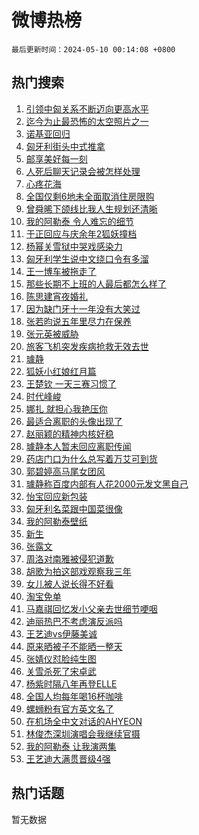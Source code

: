 # 微博热榜

`最后更新时间：2024-05-10 00:14:08 +0800`

## 热门搜索

1. [引领中匈关系不断迈向更高水平](https://m.weibo.cn/search?containerid=100103type%3D1%26t%3D10%26q%3D%23%E5%BC%95%E9%A2%86%E4%B8%AD%E5%8C%88%E5%85%B3%E7%B3%BB%E4%B8%8D%E6%96%AD%E8%BF%88%E5%90%91%E6%9B%B4%E9%AB%98%E6%B0%B4%E5%B9%B3%23&stream_entry_id=51&isnewpage=1&extparam=seat%3D1%26pos%3D0%26stream_entry_id%3D51%26filter_type%3Drealtimehot%26q%3D%2523%25E5%25BC%2595%25E9%25A2%2586%25E4%25B8%25AD%25E5%258C%2588%25E5%2585%25B3%25E7%25B3%25BB%25E4%25B8%258D%25E6%2596%25AD%25E8%25BF%2588%25E5%2590%2591%25E6%259B%25B4%25E9%25AB%2598%25E6%25B0%25B4%25E5%25B9%25B3%2523%26c_type%3D51%26dgr%3D0%26cate%3D10103%26display_time%3D1715271247%26pre_seqid%3D1715271247306015558157)
1. [迄今为止最恐怖的太空照片之一](https://m.weibo.cn/search?containerid=100103type%3D1%26t%3D10%26q%3D%E8%BF%84%E4%BB%8A%E4%B8%BA%E6%AD%A2%E6%9C%80%E6%81%90%E6%80%96%E7%9A%84%E5%A4%AA%E7%A9%BA%E7%85%A7%E7%89%87%E4%B9%8B%E4%B8%80&stream_entry_id=31&isnewpage=1&extparam=seat%3D1%26cate%3D5001%26realpos%3D1%26pos%3D0%26stream_entry_id%3D31%26band_rank%3D1%26flag%3D2%26lcate%3D5001%26filter_type%3Drealtimehot%26q%3D%25E8%25BF%2584%25E4%25BB%258A%25E4%25B8%25BA%25E6%25AD%25A2%25E6%259C%2580%25E6%2581%2590%25E6%2580%2596%25E7%259A%2584%25E5%25A4%25AA%25E7%25A9%25BA%25E7%2585%25A7%25E7%2589%2587%25E4%25B9%258B%25E4%25B8%2580%26c_type%3D31%26dgr%3D0%26display_time%3D1715271247%26pre_seqid%3D1715271247306015558157)
1. [诺基亚回归](https://m.weibo.cn/search?containerid=100103type%3D1%26t%3D10%26q%3D%E8%AF%BA%E5%9F%BA%E4%BA%9A%E5%9B%9E%E5%BD%92&stream_entry_id=31&isnewpage=1&extparam=seat%3D1%26cate%3D5001%26realpos%3D2%26pos%3D1%26stream_entry_id%3D31%26band_rank%3D2%26flag%3D2%26lcate%3D5001%26filter_type%3Drealtimehot%26q%3D%25E8%25AF%25BA%25E5%259F%25BA%25E4%25BA%259A%25E5%259B%259E%25E5%25BD%2592%26c_type%3D31%26dgr%3D0%26display_time%3D1715271247%26pre_seqid%3D1715271247306015558157)
1. [匈牙利街头中式推拿](https://m.weibo.cn/search?containerid=100103type%3D1%26t%3D10%26q%3D%23%E5%8C%88%E7%89%99%E5%88%A9%E8%A1%97%E5%A4%B4%E4%B8%AD%E5%BC%8F%E6%8E%A8%E6%8B%BF%23&stream_entry_id=31&isnewpage=1&extparam=seat%3D1%26cate%3D5001%26realpos%3D3%26pos%3D2%26stream_entry_id%3D31%26band_rank%3D3%26flag%3D1%26lcate%3D5001%26filter_type%3Drealtimehot%26q%3D%2523%25E5%258C%2588%25E7%2589%2599%25E5%2588%25A9%25E8%25A1%2597%25E5%25A4%25B4%25E4%25B8%25AD%25E5%25BC%258F%25E6%258E%25A8%25E6%258B%25BF%2523%26c_type%3D31%26dgr%3D0%26display_time%3D1715271247%26pre_seqid%3D1715271247306015558157)
1. [邮享美好每一刻](https://m.weibo.cn/search?containerid=100103type%3D1%26t%3D10%26q%3D%23%E9%82%AE%E4%BA%AB%E7%BE%8E%E5%A5%BD%E6%AF%8F%E4%B8%80%E5%88%BB%23&stream_entry_id=31&isnewpage=1&extparam=seat%3D1%26cate%3D5001%26topic_ad%3D1%26stream_entry_id%3D31%26band_rank%3D4%26lcate%3D5001%26is_ad_pos%3D1%26pos%3D3%26filter_type%3Drealtimehot%26q%3D%2523%25E9%2582%25AE%25E4%25BA%25AB%25E7%25BE%258E%25E5%25A5%25BD%25E6%25AF%258F%25E4%25B8%2580%25E5%2588%25BB%2523%26c_type%3D31%26dgr%3D0%26adid%3D235181%26display_time%3D1715271247%26pre_seqid%3D1715271247306015558157)
1. [人死后聊天记录会被怎样处理](https://m.weibo.cn/search?containerid=100103type%3D1%26t%3D10%26q%3D%23%E4%BA%BA%E6%AD%BB%E5%90%8E%E8%81%8A%E5%A4%A9%E8%AE%B0%E5%BD%95%E4%BC%9A%E8%A2%AB%E6%80%8E%E6%A0%B7%E5%A4%84%E7%90%86%23&stream_entry_id=31&isnewpage=1&extparam=seat%3D1%26cate%3D5001%26realpos%3D4%26pos%3D4%26stream_entry_id%3D31%26band_rank%3D4%26flag%3D2%26lcate%3D5001%26filter_type%3Drealtimehot%26q%3D%2523%25E4%25BA%25BA%25E6%25AD%25BB%25E5%2590%258E%25E8%2581%258A%25E5%25A4%25A9%25E8%25AE%25B0%25E5%25BD%2595%25E4%25BC%259A%25E8%25A2%25AB%25E6%2580%258E%25E6%25A0%25B7%25E5%25A4%2584%25E7%2590%2586%2523%26c_type%3D31%26dgr%3D0%26display_time%3D1715271247%26pre_seqid%3D1715271247306015558157)
1. [心疼花海](https://m.weibo.cn/search?containerid=100103type%3D1%26t%3D10%26q%3D%E5%BF%83%E7%96%BC%E8%8A%B1%E6%B5%B7&stream_entry_id=31&isnewpage=1&extparam=seat%3D1%26cate%3D5001%26realpos%3D5%26pos%3D5%26stream_entry_id%3D31%26band_rank%3D5%26flag%3D1%26lcate%3D5001%26filter_type%3Drealtimehot%26q%3D%25E5%25BF%2583%25E7%2596%25BC%25E8%258A%25B1%25E6%25B5%25B7%26c_type%3D31%26dgr%3D0%26display_time%3D1715271247%26pre_seqid%3D1715271247306015558157)
1. [全国仅剩6地未全面取消住房限购](https://m.weibo.cn/search?containerid=100103type%3D1%26t%3D10%26q%3D%23%E5%85%A8%E5%9B%BD%E4%BB%85%E5%89%A96%E5%9C%B0%E6%9C%AA%E5%85%A8%E9%9D%A2%E5%8F%96%E6%B6%88%E4%BD%8F%E6%88%BF%E9%99%90%E8%B4%AD%23&stream_entry_id=31&isnewpage=1&extparam=seat%3D1%26cate%3D5001%26realpos%3D6%26pos%3D6%26stream_entry_id%3D31%26band_rank%3D6%26flag%3D0%26lcate%3D5001%26filter_type%3Drealtimehot%26q%3D%2523%25E5%2585%25A8%25E5%259B%25BD%25E4%25BB%2585%25E5%2589%25A96%25E5%259C%25B0%25E6%259C%25AA%25E5%2585%25A8%25E9%259D%25A2%25E5%258F%2596%25E6%25B6%2588%25E4%25BD%258F%25E6%2588%25BF%25E9%2599%2590%25E8%25B4%25AD%2523%26c_type%3D31%26dgr%3D0%26display_time%3D1715271247%26pre_seqid%3D1715271247306015558157)
1. [曾舜晞下颌线比我人生规划还清晰](https://m.weibo.cn/search?containerid=100103type%3D1%26t%3D10%26q%3D%23%E6%9B%BE%E8%88%9C%E6%99%9E%E4%B8%8B%E9%A2%8C%E7%BA%BF%E6%AF%94%E6%88%91%E4%BA%BA%E7%94%9F%E8%A7%84%E5%88%92%E8%BF%98%E6%B8%85%E6%99%B0%23&stream_entry_id=31&isnewpage=1&extparam=seat%3D1%26cate%3D5001%26topic_ad%3D1%26stream_entry_id%3D31%26band_rank%3D7%26lcate%3D5001%26is_ad_pos%3D1%26pos%3D7%26filter_type%3Drealtimehot%26q%3D%2523%25E6%259B%25BE%25E8%2588%259C%25E6%2599%259E%25E4%25B8%258B%25E9%25A2%258C%25E7%25BA%25BF%25E6%25AF%2594%25E6%2588%2591%25E4%25BA%25BA%25E7%2594%259F%25E8%25A7%2584%25E5%2588%2592%25E8%25BF%2598%25E6%25B8%2585%25E6%2599%25B0%2523%26c_type%3D31%26dgr%3D0%26adid%3D235709%26display_time%3D1715271247%26pre_seqid%3D1715271247306015558157)
1. [我的阿勒泰 令人难忘的细节](https://m.weibo.cn/search?containerid=100103type%3D1%26t%3D10%26q%3D%E6%88%91%E7%9A%84%E9%98%BF%E5%8B%92%E6%B3%B0+%E4%BB%A4%E4%BA%BA%E9%9A%BE%E5%BF%98%E7%9A%84%E7%BB%86%E8%8A%82&stream_entry_id=31&isnewpage=1&extparam=seat%3D1%26cate%3D5001%26realpos%3D7%26pos%3D8%26stream_entry_id%3D31%26band_rank%3D7%26flag%3D1%26lcate%3D5001%26filter_type%3Drealtimehot%26q%3D%25E6%2588%2591%25E7%259A%2584%25E9%2598%25BF%25E5%258B%2592%25E6%25B3%25B0%2520%25E4%25BB%25A4%25E4%25BA%25BA%25E9%259A%25BE%25E5%25BF%2598%25E7%259A%2584%25E7%25BB%2586%25E8%258A%2582%26c_type%3D31%26dgr%3D0%26display_time%3D1715271247%26pre_seqid%3D1715271247306015558157)
1. [于正回应与庆余年2狐妖撞档](https://m.weibo.cn/search?containerid=100103type%3D1%26t%3D10%26q%3D%23%E4%BA%8E%E6%AD%A3%E5%9B%9E%E5%BA%94%E4%B8%8E%E5%BA%86%E4%BD%99%E5%B9%B42%E7%8B%90%E5%A6%96%E6%92%9E%E6%A1%A3%23&stream_entry_id=31&isnewpage=1&extparam=seat%3D1%26cate%3D5001%26realpos%3D8%26pos%3D9%26stream_entry_id%3D31%26band_rank%3D8%26flag%3D0%26lcate%3D5001%26filter_type%3Drealtimehot%26q%3D%2523%25E4%25BA%258E%25E6%25AD%25A3%25E5%259B%259E%25E5%25BA%2594%25E4%25B8%258E%25E5%25BA%2586%25E4%25BD%2599%25E5%25B9%25B42%25E7%258B%2590%25E5%25A6%2596%25E6%2592%259E%25E6%25A1%25A3%2523%26c_type%3D31%26dgr%3D0%26display_time%3D1715271247%26pre_seqid%3D1715271247306015558157)
1. [杨幂关雪狱中哭戏感染力](https://m.weibo.cn/search?containerid=100103type%3D1%26t%3D10%26q%3D%23%E6%9D%A8%E5%B9%82%E5%85%B3%E9%9B%AA%E7%8B%B1%E4%B8%AD%E5%93%AD%E6%88%8F%E6%84%9F%E6%9F%93%E5%8A%9B%23&stream_entry_id=31&isnewpage=1&extparam=seat%3D1%26cate%3D5001%26realpos%3D9%26pos%3D10%26stream_entry_id%3D31%26band_rank%3D9%26flag%3D1%26lcate%3D5001%26filter_type%3Drealtimehot%26q%3D%2523%25E6%259D%25A8%25E5%25B9%2582%25E5%2585%25B3%25E9%259B%25AA%25E7%258B%25B1%25E4%25B8%25AD%25E5%2593%25AD%25E6%2588%258F%25E6%2584%259F%25E6%259F%2593%25E5%258A%259B%2523%26c_type%3D31%26dgr%3D0%26display_time%3D1715271247%26pre_seqid%3D1715271247306015558157)
1. [匈牙利学生说中文绕口令有多溜](https://m.weibo.cn/search?containerid=100103type%3D1%26t%3D10%26q%3D%23%E5%8C%88%E7%89%99%E5%88%A9%E5%AD%A6%E7%94%9F%E8%AF%B4%E4%B8%AD%E6%96%87%E7%BB%95%E5%8F%A3%E4%BB%A4%E6%9C%89%E5%A4%9A%E6%BA%9C%23&stream_entry_id=31&isnewpage=1&extparam=seat%3D1%26cate%3D5001%26realpos%3D10%26pos%3D11%26stream_entry_id%3D31%26band_rank%3D10%26flag%3D1%26lcate%3D5001%26filter_type%3Drealtimehot%26q%3D%2523%25E5%258C%2588%25E7%2589%2599%25E5%2588%25A9%25E5%25AD%25A6%25E7%2594%259F%25E8%25AF%25B4%25E4%25B8%25AD%25E6%2596%2587%25E7%25BB%2595%25E5%258F%25A3%25E4%25BB%25A4%25E6%259C%2589%25E5%25A4%259A%25E6%25BA%259C%2523%26c_type%3D31%26dgr%3D0%26display_time%3D1715271247%26pre_seqid%3D1715271247306015558157)
1. [王一博车被拖走了](https://m.weibo.cn/search?containerid=100103type%3D1%26t%3D10%26q%3D%23%E7%8E%8B%E4%B8%80%E5%8D%9A%E8%BD%A6%E8%A2%AB%E6%8B%96%E8%B5%B0%E4%BA%86%23&stream_entry_id=31&isnewpage=1&extparam=seat%3D1%26cate%3D5001%26realpos%3D11%26pos%3D12%26stream_entry_id%3D31%26band_rank%3D11%26flag%3D2%26lcate%3D5001%26filter_type%3Drealtimehot%26q%3D%2523%25E7%258E%258B%25E4%25B8%2580%25E5%258D%259A%25E8%25BD%25A6%25E8%25A2%25AB%25E6%258B%2596%25E8%25B5%25B0%25E4%25BA%2586%2523%26c_type%3D31%26dgr%3D0%26display_time%3D1715271247%26pre_seqid%3D1715271247306015558157)
1. [那些长期不上班的人最后都怎么样了](https://m.weibo.cn/search?containerid=100103type%3D1%26t%3D10%26q%3D%23%E9%82%A3%E4%BA%9B%E9%95%BF%E6%9C%9F%E4%B8%8D%E4%B8%8A%E7%8F%AD%E7%9A%84%E4%BA%BA%E6%9C%80%E5%90%8E%E9%83%BD%E6%80%8E%E4%B9%88%E6%A0%B7%E4%BA%86%23&stream_entry_id=31&isnewpage=1&extparam=seat%3D1%26cate%3D5001%26realpos%3D12%26pos%3D13%26stream_entry_id%3D31%26band_rank%3D12%26flag%3D2%26lcate%3D5001%26filter_type%3Drealtimehot%26q%3D%2523%25E9%2582%25A3%25E4%25BA%259B%25E9%2595%25BF%25E6%259C%259F%25E4%25B8%258D%25E4%25B8%258A%25E7%258F%25AD%25E7%259A%2584%25E4%25BA%25BA%25E6%259C%2580%25E5%2590%258E%25E9%2583%25BD%25E6%2580%258E%25E4%25B9%2588%25E6%25A0%25B7%25E4%25BA%2586%2523%26c_type%3D31%26dgr%3D0%26display_time%3D1715271247%26pre_seqid%3D1715271247306015558157)
1. [陈思建宵夜婚礼](https://m.weibo.cn/search?containerid=100103type%3D1%26t%3D10%26q%3D%E9%99%88%E6%80%9D%E5%BB%BA%E5%AE%B5%E5%A4%9C%E5%A9%9A%E7%A4%BC&stream_entry_id=31&isnewpage=1&extparam=seat%3D1%26cate%3D5001%26realpos%3D13%26pos%3D14%26stream_entry_id%3D31%26band_rank%3D13%26flag%3D2%26lcate%3D5001%26filter_type%3Drealtimehot%26q%3D%25E9%2599%2588%25E6%2580%259D%25E5%25BB%25BA%25E5%25AE%25B5%25E5%25A4%259C%25E5%25A9%259A%25E7%25A4%25BC%26c_type%3D31%26dgr%3D0%26display_time%3D1715271247%26pre_seqid%3D1715271247306015558157)
1. [因为缺门牙十一年没有大笑过](https://m.weibo.cn/search?containerid=100103type%3D1%26t%3D10%26q%3D%23%E5%9B%A0%E4%B8%BA%E7%BC%BA%E9%97%A8%E7%89%99%E5%8D%81%E4%B8%80%E5%B9%B4%E6%B2%A1%E6%9C%89%E5%A4%A7%E7%AC%91%E8%BF%87%23&stream_entry_id=31&isnewpage=1&extparam=seat%3D1%26cate%3D5001%26realpos%3D14%26pos%3D15%26stream_entry_id%3D31%26band_rank%3D14%26flag%3D0%26lcate%3D5001%26filter_type%3Drealtimehot%26q%3D%2523%25E5%259B%25A0%25E4%25B8%25BA%25E7%25BC%25BA%25E9%2597%25A8%25E7%2589%2599%25E5%258D%2581%25E4%25B8%2580%25E5%25B9%25B4%25E6%25B2%25A1%25E6%259C%2589%25E5%25A4%25A7%25E7%25AC%2591%25E8%25BF%2587%2523%26c_type%3D31%26dgr%3D0%26display_time%3D1715271247%26pre_seqid%3D1715271247306015558157)
1. [张若昀说五年里尽力在保养](https://m.weibo.cn/search?containerid=100103type%3D1%26t%3D10%26q%3D%23%E5%BC%A0%E8%8B%A5%E6%98%80%E8%AF%B4%E4%BA%94%E5%B9%B4%E9%87%8C%E5%B0%BD%E5%8A%9B%E5%9C%A8%E4%BF%9D%E5%85%BB%23&stream_entry_id=31&isnewpage=1&extparam=seat%3D1%26cate%3D5001%26realpos%3D15%26pos%3D16%26stream_entry_id%3D31%26band_rank%3D15%26flag%3D2%26lcate%3D5001%26filter_type%3Drealtimehot%26q%3D%2523%25E5%25BC%25A0%25E8%258B%25A5%25E6%2598%2580%25E8%25AF%25B4%25E4%25BA%2594%25E5%25B9%25B4%25E9%2587%258C%25E5%25B0%25BD%25E5%258A%259B%25E5%259C%25A8%25E4%25BF%259D%25E5%2585%25BB%2523%26c_type%3D31%26dgr%3D0%26display_time%3D1715271247%26pre_seqid%3D1715271247306015558157)
1. [张元英被威胁](https://m.weibo.cn/search?containerid=100103type%3D1%26t%3D10%26q%3D%23%E5%BC%A0%E5%85%83%E8%8B%B1%E8%A2%AB%E5%A8%81%E8%83%81%23&stream_entry_id=31&isnewpage=1&extparam=seat%3D1%26cate%3D5001%26realpos%3D16%26pos%3D17%26stream_entry_id%3D31%26band_rank%3D16%26flag%3D2%26lcate%3D5001%26filter_type%3Drealtimehot%26q%3D%2523%25E5%25BC%25A0%25E5%2585%2583%25E8%258B%25B1%25E8%25A2%25AB%25E5%25A8%2581%25E8%2583%2581%2523%26c_type%3D31%26dgr%3D0%26display_time%3D1715271247%26pre_seqid%3D1715271247306015558157)
1. [旅客飞机突发疾病抢救无效去世](https://m.weibo.cn/search?containerid=100103type%3D1%26t%3D10%26q%3D%23%E6%97%85%E5%AE%A2%E9%A3%9E%E6%9C%BA%E7%AA%81%E5%8F%91%E7%96%BE%E7%97%85%E6%8A%A2%E6%95%91%E6%97%A0%E6%95%88%E5%8E%BB%E4%B8%96%23&stream_entry_id=31&isnewpage=1&extparam=seat%3D1%26cate%3D5001%26realpos%3D17%26pos%3D18%26stream_entry_id%3D31%26band_rank%3D17%26flag%3D0%26lcate%3D5001%26filter_type%3Drealtimehot%26q%3D%2523%25E6%2597%2585%25E5%25AE%25A2%25E9%25A3%259E%25E6%259C%25BA%25E7%25AA%2581%25E5%258F%2591%25E7%2596%25BE%25E7%2597%2585%25E6%258A%25A2%25E6%2595%2591%25E6%2597%25A0%25E6%2595%2588%25E5%258E%25BB%25E4%25B8%2596%2523%26c_type%3D31%26dgr%3D0%26display_time%3D1715271247%26pre_seqid%3D1715271247306015558157)
1. [璩静](https://m.weibo.cn/search?containerid=100103type%3D1%26t%3D10%26q%3D%E7%92%A9%E9%9D%99&stream_entry_id=31&isnewpage=1&extparam=seat%3D1%26cate%3D5001%26realpos%3D18%26pos%3D19%26stream_entry_id%3D31%26band_rank%3D18%26flag%3D1%26lcate%3D5001%26filter_type%3Drealtimehot%26q%3D%25E7%2592%25A9%25E9%259D%2599%26c_type%3D31%26dgr%3D0%26display_time%3D1715271247%26pre_seqid%3D1715271247306015558157)
1. [狐妖小红娘红月篇](https://m.weibo.cn/search?containerid=100103type%3D1%26t%3D10%26q%3D%23%E7%8B%90%E5%A6%96%E5%B0%8F%E7%BA%A2%E5%A8%98%E7%BA%A2%E6%9C%88%E7%AF%87%23&stream_entry_id=31&isnewpage=1&extparam=seat%3D1%26cate%3D5001%26realpos%3D19%26pos%3D20%26stream_entry_id%3D31%26band_rank%3D19%26flag%3D1%26lcate%3D5001%26filter_type%3Drealtimehot%26q%3D%2523%25E7%258B%2590%25E5%25A6%2596%25E5%25B0%258F%25E7%25BA%25A2%25E5%25A8%2598%25E7%25BA%25A2%25E6%259C%2588%25E7%25AF%2587%2523%26c_type%3D31%26dgr%3D0%26display_time%3D1715271247%26pre_seqid%3D1715271247306015558157)
1. [王楚钦 一天三赛习惯了](https://m.weibo.cn/search?containerid=100103type%3D1%26t%3D10%26q%3D%E7%8E%8B%E6%A5%9A%E9%92%A6+%E4%B8%80%E5%A4%A9%E4%B8%89%E8%B5%9B%E4%B9%A0%E6%83%AF%E4%BA%86&stream_entry_id=31&isnewpage=1&extparam=seat%3D1%26cate%3D5001%26realpos%3D20%26pos%3D21%26stream_entry_id%3D31%26band_rank%3D20%26flag%3D0%26lcate%3D5001%26filter_type%3Drealtimehot%26q%3D%25E7%258E%258B%25E6%25A5%259A%25E9%2592%25A6%2520%25E4%25B8%2580%25E5%25A4%25A9%25E4%25B8%2589%25E8%25B5%259B%25E4%25B9%25A0%25E6%2583%25AF%25E4%25BA%2586%26c_type%3D31%26dgr%3D0%26display_time%3D1715271247%26pre_seqid%3D1715271247306015558157)
1. [时代峰峻](https://m.weibo.cn/search?containerid=100103type%3D1%26t%3D10%26q%3D%E6%97%B6%E4%BB%A3%E5%B3%B0%E5%B3%BB&stream_entry_id=31&isnewpage=1&extparam=seat%3D1%26cate%3D5001%26realpos%3D21%26pos%3D22%26stream_entry_id%3D31%26band_rank%3D21%26flag%3D1%26lcate%3D5001%26filter_type%3Drealtimehot%26q%3D%25E6%2597%25B6%25E4%25BB%25A3%25E5%25B3%25B0%25E5%25B3%25BB%26c_type%3D31%26dgr%3D0%26display_time%3D1715271247%26pre_seqid%3D1715271247306015558157)
1. [娜扎 就担心我艳压你](https://m.weibo.cn/search?containerid=100103type%3D1%26t%3D10%26q%3D%E5%A8%9C%E6%89%8E+%E5%B0%B1%E6%8B%85%E5%BF%83%E6%88%91%E8%89%B3%E5%8E%8B%E4%BD%A0&stream_entry_id=31&isnewpage=1&extparam=seat%3D1%26cate%3D5001%26realpos%3D22%26pos%3D23%26stream_entry_id%3D31%26band_rank%3D22%26flag%3D2%26lcate%3D5001%26filter_type%3Drealtimehot%26q%3D%25E5%25A8%259C%25E6%2589%258E%2520%25E5%25B0%25B1%25E6%258B%2585%25E5%25BF%2583%25E6%2588%2591%25E8%2589%25B3%25E5%258E%258B%25E4%25BD%25A0%26c_type%3D31%26dgr%3D0%26display_time%3D1715271247%26pre_seqid%3D1715271247306015558157)
1. [最适合离职的头像出现了](https://m.weibo.cn/search?containerid=100103type%3D1%26t%3D10%26q%3D%E6%9C%80%E9%80%82%E5%90%88%E7%A6%BB%E8%81%8C%E7%9A%84%E5%A4%B4%E5%83%8F%E5%87%BA%E7%8E%B0%E4%BA%86&stream_entry_id=31&isnewpage=1&extparam=seat%3D1%26cate%3D5001%26realpos%3D23%26pos%3D24%26stream_entry_id%3D31%26band_rank%3D23%26flag%3D1%26lcate%3D5001%26filter_type%3Drealtimehot%26q%3D%25E6%259C%2580%25E9%2580%2582%25E5%2590%2588%25E7%25A6%25BB%25E8%2581%258C%25E7%259A%2584%25E5%25A4%25B4%25E5%2583%258F%25E5%2587%25BA%25E7%258E%25B0%25E4%25BA%2586%26c_type%3D31%26dgr%3D0%26display_time%3D1715271247%26pre_seqid%3D1715271247306015558157)
1. [赵丽颖的精神内核好稳](https://m.weibo.cn/search?containerid=100103type%3D1%26t%3D10%26q%3D%E8%B5%B5%E4%B8%BD%E9%A2%96%E7%9A%84%E7%B2%BE%E7%A5%9E%E5%86%85%E6%A0%B8%E5%A5%BD%E7%A8%B3&stream_entry_id=31&isnewpage=1&extparam=seat%3D1%26cate%3D5001%26realpos%3D24%26pos%3D25%26stream_entry_id%3D31%26band_rank%3D24%26flag%3D1%26lcate%3D5001%26filter_type%3Drealtimehot%26q%3D%25E8%25B5%25B5%25E4%25B8%25BD%25E9%25A2%2596%25E7%259A%2584%25E7%25B2%25BE%25E7%25A5%259E%25E5%2586%2585%25E6%25A0%25B8%25E5%25A5%25BD%25E7%25A8%25B3%26c_type%3D31%26dgr%3D0%26display_time%3D1715271247%26pre_seqid%3D1715271247306015558157)
1. [璩静本人暂未回应离职传闻](https://m.weibo.cn/search?containerid=100103type%3D1%26t%3D10%26q%3D%23%E7%92%A9%E9%9D%99%E6%9C%AC%E4%BA%BA%E6%9A%82%E6%9C%AA%E5%9B%9E%E5%BA%94%E7%A6%BB%E8%81%8C%E4%BC%A0%E9%97%BB%23&stream_entry_id=31&isnewpage=1&extparam=seat%3D1%26cate%3D5001%26realpos%3D25%26pos%3D26%26stream_entry_id%3D31%26band_rank%3D25%26flag%3D1%26lcate%3D5001%26filter_type%3Drealtimehot%26q%3D%2523%25E7%2592%25A9%25E9%259D%2599%25E6%259C%25AC%25E4%25BA%25BA%25E6%259A%2582%25E6%259C%25AA%25E5%259B%259E%25E5%25BA%2594%25E7%25A6%25BB%25E8%2581%258C%25E4%25BC%25A0%25E9%2597%25BB%2523%26c_type%3D31%26dgr%3D0%26display_time%3D1715271247%26pre_seqid%3D1715271247306015558157)
1. [药店门口为什么总写着万艾可到货](https://m.weibo.cn/search?containerid=100103type%3D1%26t%3D10%26q%3D%23%E8%8D%AF%E5%BA%97%E9%97%A8%E5%8F%A3%E4%B8%BA%E4%BB%80%E4%B9%88%E6%80%BB%E5%86%99%E7%9D%80%E4%B8%87%E8%89%BE%E5%8F%AF%E5%88%B0%E8%B4%A7%23&stream_entry_id=31&isnewpage=1&extparam=seat%3D1%26cate%3D5001%26realpos%3D26%26pos%3D27%26stream_entry_id%3D31%26band_rank%3D26%26flag%3D0%26lcate%3D5001%26filter_type%3Drealtimehot%26q%3D%2523%25E8%258D%25AF%25E5%25BA%2597%25E9%2597%25A8%25E5%258F%25A3%25E4%25B8%25BA%25E4%25BB%2580%25E4%25B9%2588%25E6%2580%25BB%25E5%2586%2599%25E7%259D%2580%25E4%25B8%2587%25E8%2589%25BE%25E5%258F%25AF%25E5%2588%25B0%25E8%25B4%25A7%2523%26c_type%3D31%26dgr%3D0%26display_time%3D1715271247%26pre_seqid%3D1715271247306015558157)
1. [郭碧婷高马尾女团风](https://m.weibo.cn/search?containerid=100103type%3D1%26t%3D10%26q%3D%23%E9%83%AD%E7%A2%A7%E5%A9%B7%E9%AB%98%E9%A9%AC%E5%B0%BE%E5%A5%B3%E5%9B%A2%E9%A3%8E%23&stream_entry_id=31&isnewpage=1&extparam=seat%3D1%26cate%3D5001%26realpos%3D27%26pos%3D28%26stream_entry_id%3D31%26band_rank%3D27%26flag%3D1%26lcate%3D5001%26filter_type%3Drealtimehot%26q%3D%2523%25E9%2583%25AD%25E7%25A2%25A7%25E5%25A9%25B7%25E9%25AB%2598%25E9%25A9%25AC%25E5%25B0%25BE%25E5%25A5%25B3%25E5%259B%25A2%25E9%25A3%258E%2523%26c_type%3D31%26dgr%3D0%26display_time%3D1715271247%26pre_seqid%3D1715271247306015558157)
1. [璩静称百度内部有人花2000元发文黑自己](https://m.weibo.cn/search?containerid=100103type%3D1%26t%3D10%26q%3D%23%E7%92%A9%E9%9D%99%E7%A7%B0%E7%99%BE%E5%BA%A6%E5%86%85%E9%83%A8%E6%9C%89%E4%BA%BA%E8%8A%B12000%E5%85%83%E5%8F%91%E6%96%87%E9%BB%91%E8%87%AA%E5%B7%B1%23&stream_entry_id=31&isnewpage=1&extparam=seat%3D1%26cate%3D5001%26realpos%3D28%26pos%3D29%26stream_entry_id%3D31%26band_rank%3D28%26flag%3D1%26lcate%3D5001%26filter_type%3Drealtimehot%26q%3D%2523%25E7%2592%25A9%25E9%259D%2599%25E7%25A7%25B0%25E7%2599%25BE%25E5%25BA%25A6%25E5%2586%2585%25E9%2583%25A8%25E6%259C%2589%25E4%25BA%25BA%25E8%258A%25B12000%25E5%2585%2583%25E5%258F%2591%25E6%2596%2587%25E9%25BB%2591%25E8%2587%25AA%25E5%25B7%25B1%2523%26c_type%3D31%26dgr%3D0%26display_time%3D1715271247%26pre_seqid%3D1715271247306015558157)
1. [怡宝回应新包装](https://m.weibo.cn/search?containerid=100103type%3D1%26t%3D10%26q%3D%23%E6%80%A1%E5%AE%9D%E5%9B%9E%E5%BA%94%E6%96%B0%E5%8C%85%E8%A3%85%23&stream_entry_id=31&isnewpage=1&extparam=seat%3D1%26cate%3D5001%26realpos%3D29%26pos%3D30%26stream_entry_id%3D31%26band_rank%3D29%26flag%3D0%26lcate%3D5001%26filter_type%3Drealtimehot%26q%3D%2523%25E6%2580%25A1%25E5%25AE%259D%25E5%259B%259E%25E5%25BA%2594%25E6%2596%25B0%25E5%258C%2585%25E8%25A3%2585%2523%26c_type%3D31%26dgr%3D0%26display_time%3D1715271247%26pre_seqid%3D1715271247306015558157)
1. [匈牙利名菜跟中国菜很像](https://m.weibo.cn/search?containerid=100103type%3D1%26t%3D10%26q%3D%23%E5%8C%88%E7%89%99%E5%88%A9%E5%90%8D%E8%8F%9C%E8%B7%9F%E4%B8%AD%E5%9B%BD%E8%8F%9C%E5%BE%88%E5%83%8F%23&stream_entry_id=31&isnewpage=1&extparam=seat%3D1%26cate%3D5001%26realpos%3D30%26pos%3D31%26stream_entry_id%3D31%26band_rank%3D30%26flag%3D1%26lcate%3D5001%26filter_type%3Drealtimehot%26q%3D%2523%25E5%258C%2588%25E7%2589%2599%25E5%2588%25A9%25E5%2590%258D%25E8%258F%259C%25E8%25B7%259F%25E4%25B8%25AD%25E5%259B%25BD%25E8%258F%259C%25E5%25BE%2588%25E5%2583%258F%2523%26c_type%3D31%26dgr%3D0%26display_time%3D1715271247%26pre_seqid%3D1715271247306015558157)
1. [我的阿勒泰壁纸](https://m.weibo.cn/search?containerid=100103type%3D1%26t%3D10%26q%3D%E6%88%91%E7%9A%84%E9%98%BF%E5%8B%92%E6%B3%B0%E5%A3%81%E7%BA%B8&stream_entry_id=31&isnewpage=1&extparam=seat%3D1%26cate%3D5001%26realpos%3D31%26pos%3D32%26stream_entry_id%3D31%26band_rank%3D31%26flag%3D1%26lcate%3D5001%26filter_type%3Drealtimehot%26q%3D%25E6%2588%2591%25E7%259A%2584%25E9%2598%25BF%25E5%258B%2592%25E6%25B3%25B0%25E5%25A3%2581%25E7%25BA%25B8%26c_type%3D31%26dgr%3D0%26display_time%3D1715271247%26pre_seqid%3D1715271247306015558157)
1. [新生](https://m.weibo.cn/search?containerid=100103type%3D1%26t%3D10%26q%3D%E6%96%B0%E7%94%9F&stream_entry_id=31&isnewpage=1&extparam=seat%3D1%26cate%3D5001%26realpos%3D32%26pos%3D33%26stream_entry_id%3D31%26band_rank%3D32%26flag%3D0%26lcate%3D5001%26filter_type%3Drealtimehot%26q%3D%25E6%2596%25B0%25E7%2594%259F%26c_type%3D31%26dgr%3D0%26display_time%3D1715271247%26pre_seqid%3D1715271247306015558157)
1. [张露文](https://m.weibo.cn/search?containerid=100103type%3D1%26t%3D10%26q%3D%E5%BC%A0%E9%9C%B2%E6%96%87&stream_entry_id=31&isnewpage=1&extparam=seat%3D1%26cate%3D5001%26realpos%3D33%26pos%3D34%26stream_entry_id%3D31%26band_rank%3D33%26flag%3D1%26lcate%3D5001%26filter_type%3Drealtimehot%26q%3D%25E5%25BC%25A0%25E9%259C%25B2%25E6%2596%2587%26c_type%3D31%26dgr%3D0%26display_time%3D1715271247%26pre_seqid%3D1715271247306015558157)
1. [周洛对南雅被侵犯道歉](https://m.weibo.cn/search?containerid=100103type%3D1%26t%3D10%26q%3D%23%E5%91%A8%E6%B4%9B%E5%AF%B9%E5%8D%97%E9%9B%85%E8%A2%AB%E4%BE%B5%E7%8A%AF%E9%81%93%E6%AD%89%23&stream_entry_id=31&isnewpage=1&extparam=seat%3D1%26cate%3D5001%26realpos%3D34%26pos%3D35%26stream_entry_id%3D31%26band_rank%3D34%26flag%3D1%26lcate%3D5001%26filter_type%3Drealtimehot%26q%3D%2523%25E5%2591%25A8%25E6%25B4%259B%25E5%25AF%25B9%25E5%258D%2597%25E9%259B%2585%25E8%25A2%25AB%25E4%25BE%25B5%25E7%258A%25AF%25E9%2581%2593%25E6%25AD%2589%2523%26c_type%3D31%26dgr%3D0%26display_time%3D1715271247%26pre_seqid%3D1715271247306015558157)
1. [胡歌为拍这部戏观察我三年](https://m.weibo.cn/search?containerid=100103type%3D1%26t%3D10%26q%3D%E8%83%A1%E6%AD%8C%E4%B8%BA%E6%8B%8D%E8%BF%99%E9%83%A8%E6%88%8F%E8%A7%82%E5%AF%9F%E6%88%91%E4%B8%89%E5%B9%B4&stream_entry_id=31&isnewpage=1&extparam=seat%3D1%26cate%3D5001%26realpos%3D35%26pos%3D36%26stream_entry_id%3D31%26band_rank%3D35%26flag%3D0%26lcate%3D5001%26filter_type%3Drealtimehot%26q%3D%25E8%2583%25A1%25E6%25AD%258C%25E4%25B8%25BA%25E6%258B%258D%25E8%25BF%2599%25E9%2583%25A8%25E6%2588%258F%25E8%25A7%2582%25E5%25AF%259F%25E6%2588%2591%25E4%25B8%2589%25E5%25B9%25B4%26c_type%3D31%26dgr%3D0%26display_time%3D1715271247%26pre_seqid%3D1715271247306015558157)
1. [女儿被人说长得不好看](https://m.weibo.cn/search?containerid=100103type%3D1%26t%3D10%26q%3D%E5%A5%B3%E5%84%BF%E8%A2%AB%E4%BA%BA%E8%AF%B4%E9%95%BF%E5%BE%97%E4%B8%8D%E5%A5%BD%E7%9C%8B&stream_entry_id=31&isnewpage=1&extparam=seat%3D1%26cate%3D5001%26realpos%3D36%26pos%3D37%26stream_entry_id%3D31%26band_rank%3D36%26flag%3D0%26lcate%3D5001%26filter_type%3Drealtimehot%26q%3D%25E5%25A5%25B3%25E5%2584%25BF%25E8%25A2%25AB%25E4%25BA%25BA%25E8%25AF%25B4%25E9%2595%25BF%25E5%25BE%2597%25E4%25B8%258D%25E5%25A5%25BD%25E7%259C%258B%26c_type%3D31%26dgr%3D0%26display_time%3D1715271247%26pre_seqid%3D1715271247306015558157)
1. [淘宝免单](https://m.weibo.cn/search?containerid=100103type%3D1%26t%3D10%26q%3D%E6%B7%98%E5%AE%9D%E5%85%8D%E5%8D%95&stream_entry_id=31&isnewpage=1&extparam=seat%3D1%26cate%3D5001%26realpos%3D37%26pos%3D38%26stream_entry_id%3D31%26band_rank%3D37%26flag%3D0%26lcate%3D5001%26filter_type%3Drealtimehot%26q%3D%25E6%25B7%2598%25E5%25AE%259D%25E5%2585%258D%25E5%258D%2595%26c_type%3D31%26dgr%3D0%26display_time%3D1715271247%26pre_seqid%3D1715271247306015558157)
1. [马嘉祺回忆发小父亲去世细节哽咽](https://m.weibo.cn/search?containerid=100103type%3D1%26t%3D10%26q%3D%23%E9%A9%AC%E5%98%89%E7%A5%BA%E5%9B%9E%E5%BF%86%E5%8F%91%E5%B0%8F%E7%88%B6%E4%BA%B2%E5%8E%BB%E4%B8%96%E7%BB%86%E8%8A%82%E5%93%BD%E5%92%BD%23&stream_entry_id=31&isnewpage=1&extparam=seat%3D1%26cate%3D5001%26realpos%3D38%26pos%3D39%26stream_entry_id%3D31%26band_rank%3D38%26flag%3D1%26lcate%3D5001%26filter_type%3Drealtimehot%26q%3D%2523%25E9%25A9%25AC%25E5%2598%2589%25E7%25A5%25BA%25E5%259B%259E%25E5%25BF%2586%25E5%258F%2591%25E5%25B0%258F%25E7%2588%25B6%25E4%25BA%25B2%25E5%258E%25BB%25E4%25B8%2596%25E7%25BB%2586%25E8%258A%2582%25E5%2593%25BD%25E5%2592%25BD%2523%26c_type%3D31%26dgr%3D0%26display_time%3D1715271247%26pre_seqid%3D1715271247306015558157)
1. [迪丽热巴不考虑演反派吗](https://m.weibo.cn/search?containerid=100103type%3D1%26t%3D10%26q%3D%23%E8%BF%AA%E4%B8%BD%E7%83%AD%E5%B7%B4%E4%B8%8D%E8%80%83%E8%99%91%E6%BC%94%E5%8F%8D%E6%B4%BE%E5%90%97%23&stream_entry_id=31&isnewpage=1&extparam=seat%3D1%26cate%3D5001%26realpos%3D39%26pos%3D40%26stream_entry_id%3D31%26band_rank%3D39%26flag%3D0%26lcate%3D5001%26filter_type%3Drealtimehot%26q%3D%2523%25E8%25BF%25AA%25E4%25B8%25BD%25E7%2583%25AD%25E5%25B7%25B4%25E4%25B8%258D%25E8%2580%2583%25E8%2599%2591%25E6%25BC%2594%25E5%258F%258D%25E6%25B4%25BE%25E5%2590%2597%2523%26c_type%3D31%26dgr%3D0%26display_time%3D1715271247%26pre_seqid%3D1715271247306015558157)
1. [王艺迪vs伊藤美诚](https://m.weibo.cn/search?containerid=100103type%3D1%26t%3D10%26q%3D%E7%8E%8B%E8%89%BA%E8%BF%AAvs%E4%BC%8A%E8%97%A4%E7%BE%8E%E8%AF%9A&stream_entry_id=31&isnewpage=1&extparam=seat%3D1%26cate%3D5001%26realpos%3D40%26pos%3D41%26stream_entry_id%3D31%26band_rank%3D40%26flag%3D0%26lcate%3D5001%26filter_type%3Drealtimehot%26q%3D%25E7%258E%258B%25E8%2589%25BA%25E8%25BF%25AAvs%25E4%25BC%258A%25E8%2597%25A4%25E7%25BE%258E%25E8%25AF%259A%26c_type%3D31%26dgr%3D0%26display_time%3D1715271247%26pre_seqid%3D1715271247306015558157)
1. [原来晒被子不能晒一整天](https://m.weibo.cn/search?containerid=100103type%3D1%26t%3D10%26q%3D%23%E5%8E%9F%E6%9D%A5%E6%99%92%E8%A2%AB%E5%AD%90%E4%B8%8D%E8%83%BD%E6%99%92%E4%B8%80%E6%95%B4%E5%A4%A9%23&stream_entry_id=31&isnewpage=1&extparam=seat%3D1%26cate%3D5001%26realpos%3D41%26pos%3D42%26stream_entry_id%3D31%26band_rank%3D41%26flag%3D0%26lcate%3D5001%26filter_type%3Drealtimehot%26q%3D%2523%25E5%258E%259F%25E6%259D%25A5%25E6%2599%2592%25E8%25A2%25AB%25E5%25AD%2590%25E4%25B8%258D%25E8%2583%25BD%25E6%2599%2592%25E4%25B8%2580%25E6%2595%25B4%25E5%25A4%25A9%2523%26c_type%3D31%26dgr%3D0%26display_time%3D1715271247%26pre_seqid%3D1715271247306015558157)
1. [张婧仪怼脸纯生图](https://m.weibo.cn/search?containerid=100103type%3D1%26t%3D10%26q%3D%23%E5%BC%A0%E5%A9%A7%E4%BB%AA%E6%80%BC%E8%84%B8%E7%BA%AF%E7%94%9F%E5%9B%BE%23&stream_entry_id=31&isnewpage=1&extparam=seat%3D1%26cate%3D5001%26realpos%3D42%26pos%3D43%26stream_entry_id%3D31%26band_rank%3D42%26flag%3D1%26lcate%3D5001%26filter_type%3Drealtimehot%26q%3D%2523%25E5%25BC%25A0%25E5%25A9%25A7%25E4%25BB%25AA%25E6%2580%25BC%25E8%2584%25B8%25E7%25BA%25AF%25E7%2594%259F%25E5%259B%25BE%2523%26c_type%3D31%26dgr%3D0%26display_time%3D1715271247%26pre_seqid%3D1715271247306015558157)
1. [关雪杀死了宋卓武](https://m.weibo.cn/search?containerid=100103type%3D1%26t%3D10%26q%3D%23%E5%85%B3%E9%9B%AA%E6%9D%80%E6%AD%BB%E4%BA%86%E5%AE%8B%E5%8D%93%E6%AD%A6%23&stream_entry_id=31&isnewpage=1&extparam=seat%3D1%26cate%3D5001%26realpos%3D43%26pos%3D44%26stream_entry_id%3D31%26band_rank%3D43%26flag%3D1%26lcate%3D5001%26filter_type%3Drealtimehot%26q%3D%2523%25E5%2585%25B3%25E9%259B%25AA%25E6%259D%2580%25E6%25AD%25BB%25E4%25BA%2586%25E5%25AE%258B%25E5%258D%2593%25E6%25AD%25A6%2523%26c_type%3D31%26dgr%3D0%26display_time%3D1715271247%26pre_seqid%3D1715271247306015558157)
1. [杨紫时隔八年再登ELLE](https://m.weibo.cn/search?containerid=100103type%3D1%26t%3D10%26q%3D%23%E6%9D%A8%E7%B4%AB%E6%97%B6%E9%9A%94%E5%85%AB%E5%B9%B4%E5%86%8D%E7%99%BBELLE%23&stream_entry_id=31&isnewpage=1&extparam=seat%3D1%26cate%3D5001%26realpos%3D44%26pos%3D45%26stream_entry_id%3D31%26band_rank%3D44%26flag%3D0%26lcate%3D5001%26filter_type%3Drealtimehot%26q%3D%2523%25E6%259D%25A8%25E7%25B4%25AB%25E6%2597%25B6%25E9%259A%2594%25E5%2585%25AB%25E5%25B9%25B4%25E5%2586%258D%25E7%2599%25BBELLE%2523%26c_type%3D31%26dgr%3D0%26display_time%3D1715271247%26pre_seqid%3D1715271247306015558157)
1. [全国人均每年喝16杯咖啡](https://m.weibo.cn/search?containerid=100103type%3D1%26t%3D10%26q%3D%23%E5%85%A8%E5%9B%BD%E4%BA%BA%E5%9D%87%E6%AF%8F%E5%B9%B4%E5%96%9D16%E6%9D%AF%E5%92%96%E5%95%A1%23&stream_entry_id=31&isnewpage=1&extparam=seat%3D1%26cate%3D5001%26realpos%3D45%26pos%3D46%26stream_entry_id%3D31%26band_rank%3D45%26flag%3D0%26lcate%3D5001%26filter_type%3Drealtimehot%26q%3D%2523%25E5%2585%25A8%25E5%259B%25BD%25E4%25BA%25BA%25E5%259D%2587%25E6%25AF%258F%25E5%25B9%25B4%25E5%2596%259D16%25E6%259D%25AF%25E5%2592%2596%25E5%2595%25A1%2523%26c_type%3D31%26dgr%3D0%26display_time%3D1715271247%26pre_seqid%3D1715271247306015558157)
1. [螺蛳粉有官方英文名了](https://m.weibo.cn/search?containerid=100103type%3D1%26t%3D10%26q%3D%23%E8%9E%BA%E8%9B%B3%E7%B2%89%E6%9C%89%E5%AE%98%E6%96%B9%E8%8B%B1%E6%96%87%E5%90%8D%E4%BA%86%23&stream_entry_id=31&isnewpage=1&extparam=seat%3D1%26cate%3D5001%26realpos%3D46%26pos%3D47%26stream_entry_id%3D31%26band_rank%3D46%26flag%3D0%26lcate%3D5001%26filter_type%3Drealtimehot%26q%3D%2523%25E8%259E%25BA%25E8%259B%25B3%25E7%25B2%2589%25E6%259C%2589%25E5%25AE%2598%25E6%2596%25B9%25E8%258B%25B1%25E6%2596%2587%25E5%2590%258D%25E4%25BA%2586%2523%26c_type%3D31%26dgr%3D0%26display_time%3D1715271247%26pre_seqid%3D1715271247306015558157)
1. [在机场全中文对话的AHYEON](https://m.weibo.cn/search?containerid=100103type%3D1%26t%3D10%26q%3D%23%E5%9C%A8%E6%9C%BA%E5%9C%BA%E5%85%A8%E4%B8%AD%E6%96%87%E5%AF%B9%E8%AF%9D%E7%9A%84AHYEON%23&stream_entry_id=31&isnewpage=1&extparam=seat%3D1%26cate%3D5001%26realpos%3D47%26pos%3D48%26stream_entry_id%3D31%26band_rank%3D47%26flag%3D0%26lcate%3D5001%26filter_type%3Drealtimehot%26q%3D%2523%25E5%259C%25A8%25E6%259C%25BA%25E5%259C%25BA%25E5%2585%25A8%25E4%25B8%25AD%25E6%2596%2587%25E5%25AF%25B9%25E8%25AF%259D%25E7%259A%2584AHYEON%2523%26c_type%3D31%26dgr%3D0%26display_time%3D1715271247%26pre_seqid%3D1715271247306015558157)
1. [林俊杰深圳演唱会我继续官摄](https://m.weibo.cn/search?containerid=100103type%3D1%26t%3D10%26q%3D%23%E6%9E%97%E4%BF%8A%E6%9D%B0%E6%B7%B1%E5%9C%B3%E6%BC%94%E5%94%B1%E4%BC%9A%E6%88%91%E7%BB%A7%E7%BB%AD%E5%AE%98%E6%91%84%23&stream_entry_id=31&isnewpage=1&extparam=seat%3D1%26cate%3D5001%26realpos%3D48%26pos%3D49%26stream_entry_id%3D31%26band_rank%3D48%26flag%3D0%26lcate%3D5001%26filter_type%3Drealtimehot%26q%3D%2523%25E6%259E%2597%25E4%25BF%258A%25E6%259D%25B0%25E6%25B7%25B1%25E5%259C%25B3%25E6%25BC%2594%25E5%2594%25B1%25E4%25BC%259A%25E6%2588%2591%25E7%25BB%25A7%25E7%25BB%25AD%25E5%25AE%2598%25E6%2591%2584%2523%26c_type%3D31%26dgr%3D0%26display_time%3D1715271247%26pre_seqid%3D1715271247306015558157)
1. [我的阿勒泰 让我演两集](https://m.weibo.cn/search?containerid=100103type%3D1%26t%3D10%26q%3D%E6%88%91%E7%9A%84%E9%98%BF%E5%8B%92%E6%B3%B0+%E8%AE%A9%E6%88%91%E6%BC%94%E4%B8%A4%E9%9B%86&stream_entry_id=31&isnewpage=1&extparam=seat%3D1%26cate%3D5001%26realpos%3D49%26pos%3D50%26stream_entry_id%3D31%26band_rank%3D49%26flag%3D0%26lcate%3D5001%26filter_type%3Drealtimehot%26q%3D%25E6%2588%2591%25E7%259A%2584%25E9%2598%25BF%25E5%258B%2592%25E6%25B3%25B0%2520%25E8%25AE%25A9%25E6%2588%2591%25E6%25BC%2594%25E4%25B8%25A4%25E9%259B%2586%26c_type%3D31%26dgr%3D0%26display_time%3D1715271247%26pre_seqid%3D1715271247306015558157)
1. [王艺迪大满贯晋级4强](https://m.weibo.cn/search?containerid=100103type%3D1%26t%3D10%26q%3D%23%E7%8E%8B%E8%89%BA%E8%BF%AA%E5%A4%A7%E6%BB%A1%E8%B4%AF%E6%99%8B%E7%BA%A74%E5%BC%BA%23&stream_entry_id=31&isnewpage=1&extparam=seat%3D1%26cate%3D5001%26realpos%3D50%26pos%3D51%26stream_entry_id%3D31%26band_rank%3D50%26flag%3D0%26lcate%3D5001%26filter_type%3Drealtimehot%26q%3D%2523%25E7%258E%258B%25E8%2589%25BA%25E8%25BF%25AA%25E5%25A4%25A7%25E6%25BB%25A1%25E8%25B4%25AF%25E6%2599%258B%25E7%25BA%25A74%25E5%25BC%25BA%2523%26c_type%3D31%26dgr%3D0%26display_time%3D1715271247%26pre_seqid%3D1715271247306015558157)

## 热门话题

暂无数据
